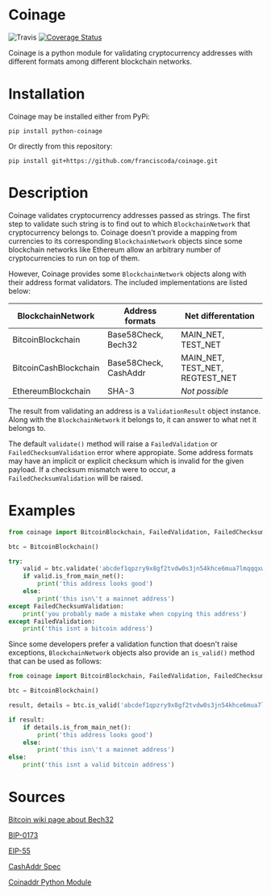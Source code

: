 # Coinage
![Travis](https://travis-ci.org/FranciscoDA/coinage.svg?branch=master)
[![Coverage Status](https://coveralls.io/repos/github/FranciscoDA/coinage/badge.svg?branch=master)](https://coveralls.io/github/FranciscoDA/coinage?branch=master)

Coinage is a python module for validating cryptocurrency addresses with different formats among different blockchain networks.

# Installation

Coinage may be installed either from PyPi:

`pip install python-coinage`

Or directly from this repository:

`pip install git+https://github.com/franciscoda/coinage.git`

# Description

Coinage validates cryptocurrency addresses passed as strings.
The first step to validate such string is to find out to which `BlockchainNetwork`
that cryptocurrency belongs to.
Coinage doesn't provide a mapping from currencies to its
corresponding `BlockchainNetwork` objects since some blockchain networks like Ethereum
allow an arbitrary number of cryptocurrencies to run on top of them.


However, Coinage provides some `BlockchainNetwork` objects along with their
address format validators. The included implementations are listed below:

| BlockchainNetwork     | Address formats       | Net differentation              |
|-----------------------|-----------------------|---------------------------------|
| BitcoinBlockchain     | Base58Check, Bech32   | MAIN_NET, TEST_NET              |
| BitcoinCashBlockchain | Base58Check, CashAddr | MAIN_NET, TEST_NET, REGTEST_NET |
| EthereumBlockchain    | SHA-3                 | *Not possible*                  |


The result from validating an address is a `ValidationResult` object instance.
Along with the `BlockchainNetwork` it belongs to, it can answer to what net
it belongs to.

The default `validate()` method will raise a `FailedValidation` or `FailedChecksumValidation`
error where appropiate. Some address formats may have an implicit or explicit checksum which
is invalid for the given payload. If a checksum mismatch were to occur, a `FailedChecksumValidation`
will be raised.

# Examples

```py
from coinage import BitcoinBlockchain, FailedValidation, FailedChecksumValidation

btc = BitcoinBlockchain()

try:
	valid = btc.validate('abcdef1qpzry9x8gf2tvdw0s3jn54khce6mua7lmqqqxw')
	if valid.is_from_main_net():
		print('this address looks good')
	else:
		print('this isn\'t a mainnet address')
except FailedChecksumValidation:
	print('you probably made a mistake when copying this address')
except FailedValidation:
	print('this isnt a bitcoin address')
```

Since some developers prefer a validation function that doesn't raise exceptions,
`BlockchainNetwork` objects also provide an `is_valid()` method that can be
used as follows:

```py
from coinage import BitcoinBlockchain, FailedValidation, FailedChecksumValidation

btc = BitcoinBlockchain()

result, details = btc.is_valid('abcdef1qpzry9x8gf2tvdw0s3jn54khce6mua7lmqqqxw')

if result:
	if details.is_from_main_net():
		print('this address looks good')
	else:
		print('this isn\'t a mainnet address')
else:
	print('this isnt a valid bitcoin address')
```

# Sources
[Bitcoin wiki page about Bech32](https://en.bitcoin.it/wiki/Bech32)

[BIP-0173](https://en.bitcoin.it/wiki/BIP_0173)

[EIP-55](https://github.com/ethereum/EIPs/blob/master/EIPS/eip-55.md)

[CashAddr Spec](https://github.com/bitcoincashorg/bitcoincash.org/blob/master/spec/cashaddr.md)

[Coinaddr Python Module](https://pypi.org/project/coinaddr/)
